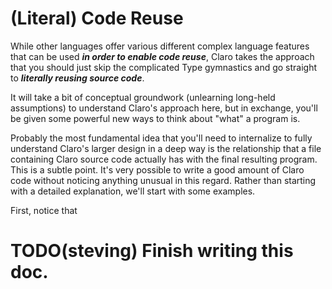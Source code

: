 # (Literal) Code Reuse

<div class="warning">

While other languages offer various different complex language features that can be used **_in order to enable code 
reuse_**, Claro takes the approach that you should just skip the complicated Type gymnastics and go straight to 
_**literally reusing source code**_. 

It will take a bit of conceptual groundwork (unlearning long-held assumptions) to understand Claro's approach here, but
in exchange, you'll be given some powerful new ways to think about "what" a program is. 
</div>

Probably the most fundamental idea that you'll need to internalize to fully understand Claro's larger design in a deep
way is the relationship that a file containing Claro source code actually has with the final resulting program. This is
a subtle point. It's very possible to write a good amount of Claro code without noticing anything unusual in this
regard. Rather than starting with a detailed explanation, we'll start with some examples.

First, notice that 

# TODO(steving) Finish writing this doc.